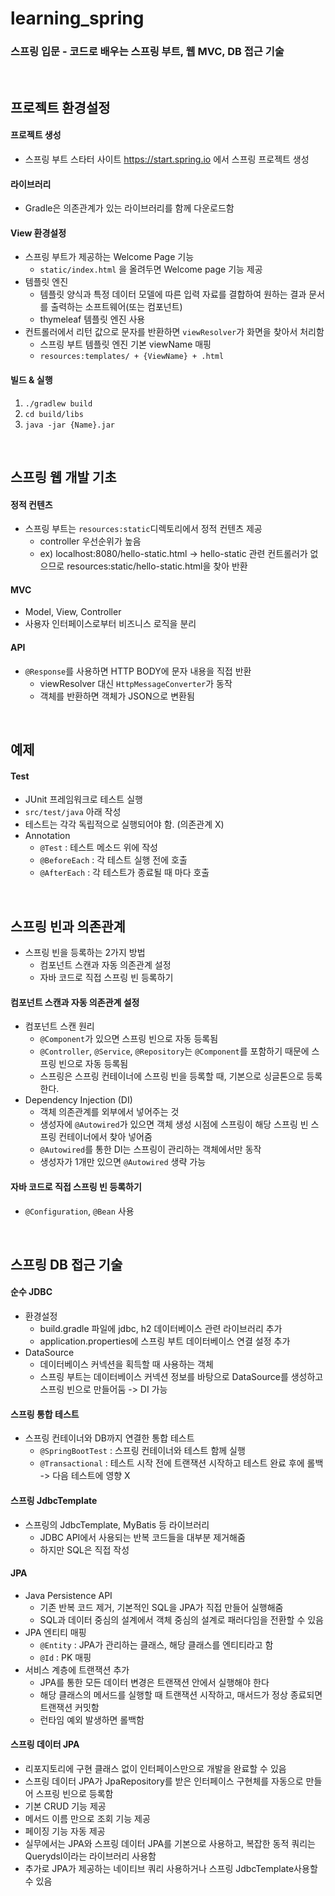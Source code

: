 # learning_spring

### 스프링 입문 - 코드로 배우는 스프링 부트, 웹 MVC, DB 접근 기술
<br/>

## 프로젝트 환경설정
#### 프로젝트 생성
* 스프링 부트 스타터 사이트 <https://start.spring.io> 에서 스프링 프로젝트 생성

#### 라이브러리
* Gradle은 의존관계가 있는 라이브러리를 함께 다운로드함

#### View 환경설정
* 스프링 부트가 제공하는 Welcome Page 기능  
    * `static/index.html` 을 올려두면 Welcome page 기능 제공
* 템플릿 엔진
    * 템플릿 양식과 특정 데이터 모델에 따른 입력 자료를 결합하여 원하는 결과 문서를 출력하는 소프트웨어(또는 컴포넌트)
    * thymeleaf 템플릿 엔진 사용
* 컨트롤러에서 리턴 값으로 문자를 반환하면 `viewResolver`가 화면을 찾아서 처리함
    * 스프링 부트 템플릿 엔진 기본 viewName 매핑
    * `resources:templates/ + {ViewName} + .html`
    
#### 빌드 & 실행
1. `./gradlew build`
1. `cd build/libs`
1. `java -jar {Name}.jar`

<br/>
   
## 스프링 웹 개발 기초
#### 정적 컨텐츠
* 스프링 부트는 `resources:static`디렉토리에서 정적 컨텐츠 제공
  * controller 우선순위가 높음
  * ex) localhost:8080/hello-static.html -> hello-static 관련 컨트롤러가 없으므로 resources:static/hello-static.html을 찾아 반환
  
#### MVC
* Model, View, Controller
* 사용자 인터페이스로부터 비즈니스 로직을 분리

#### API
* `@Response`를 사용하면 HTTP BODY에 문자 내용을 직접 반환
  * viewResolver 대신  `HttpMessageConverter`가 동작
  * 객체를 반환하면 객체가 JSON으로 변환됨
  
<br/>

## 예제
#### Test
* JUnit 프레임워크로 테스트 실행
* `src/test/java` 아래 작성
* 테스트는 각각 독립적으로 실행되어야 함. (의존관계 X)   
* Annotation
  * `@Test` : 테스트 메소드 위에 작성
  * `@BeforeEach` :  각 테스트 실행 전에 호출
  * `@AfterEach` : 각 테스트가 종료될 때 마다 호출
  
<br/>

## 스프링 빈과 의존관계
* 스프링 빈을 등록하는 2가지 방법
  * 컴포넌트 스캔과 자동 의존관계 설정
  * 자바 코드로 직접 스프링 빈 등록하기
  
#### 컴포넌트 스캔과 자동 의존관계 설정
* 컴포넌트 스캔 원리
  * `@Component`가 있으면 스프링 빈으로 자동 등록됨
  * `@Controller`, `@Service`, `@Repository`는 `@Component`를 포함하기 때문에 스프링 빈으로 자동 등록됨
  * 스프링은 스프링 컨테이너에 스프링 빈을 등록할 때, 기본으로 싱글톤으로 등록한다.
* Dependency Injection (DI)
  * 객체 의존관계를 외부에서 넣어주는 것
  * 생성자에 `@Autowired`가 있으면 객체 생성 시점에 스프링이 해당 스프링 빈 스프링 컨테이너에서 찾아 넣어줌
  * `@Autowired`를 통한 DI는 스프링이 관리하는 객체에서만 동작  
  * 생성자가 1개만 있으면 `@Autowired` 생략 가능
  
#### 자바 코드로 직접 스프링 빈 등록하기
* `@Configuration`, `@Bean` 사용

<br/>

## 스프링 DB 접근 기술

#### 순수 JDBC
* 환경설정
  * build.gradle 파일에 jdbc, h2 데이터베이스 관련 라이브러리 추가
  * application.properties에 스프링 부트 데이터베이스 연결 설정 추가
* DataSource
  * 데이터베이스 커넥션을 획득할 때 사용하는 객체
  * 스프링 부트는 데이터베이스 커넥션 정보를 바탕으로 DataSource를 생성하고 스프링 빈으로 만들어둠
    -> DI 가능
    
#### 스프링 통합 테스트
* 스프링 컨테이너와 DB까지 연결한 통합 테스트
  * `@SpringBootTest` : 스프링 컨테이너와 테스트 함께 실행
  * `@Transactional` : 테스트 시작 전에 트랜잭션 시작하고 테스트 완료 후에 롤백
    -> 다음 테스트에 영향 X
    
#### 스프링 JdbcTemplate
* 스프링의 JdbcTemplate, MyBatis 등 라이브러리
  * JDBC API에서 사용되는 반복 코드들을 대부분 제거해줌
  * 하지만 SQL은 직접 작성
  
#### JPA
* Java Persistence API
  * 기존 반복 코드 제거, 기본적인 SQL을 JPA가 직접 만들어 실행해줌
  * SQL과 데이터 중심의 설계에서 객체 중심의 설계로 패러다임을 전환할 수 있음
* JPA 엔티티 매핑
  * `@Entity` : JPA가 관리하는 클래스, 해당 클래스를 엔티티라고 함
  * `@Id` : PK 매핑
* 서비스 계층에 트랜잭션 추가
  * JPA를 통한 모든 데이터 변경은 트랜잭션 안에서 실행해야 한다
  * 해당 클래스의 메서드를 실행할 때 트랜잭션 시작하고, 매서드가 정상 종료되면 트랜잭션 커밋함
  * 런타임 예외 발생하면 롤백함
  
#### 스프링 데이터 JPA
* 리포지토리에 구현 클래스 없이 인터페이스만으로 개발을 완료할 수 있음
* 스프링 데이터 JPA가 JpaRepository를 받은 인터페이스 구현체를 자동으로 만들어 스프링 빈으로 등록함
* 기본 CRUD 기능 제공
* 메서드 이름 만으로 조회 기능 제공
* 페이징 기능 자동 제공
* 실무에서는 JPA와 스프링 데이터 JPA를 기본으로 사용하고, 복잡한 동적 쿼리는 Querydsl이라는 라이브러리 사용함
* 추가로 JPA가 제공하는 네이티브 쿼리 사용하거나 스프링 JdbcTemplate사용할 수 있음

